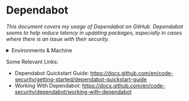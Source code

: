# Dependabot

_This document covers my usage of Dependabot on GitHub. Dependabot seems to help reduce latency in updating packages, especially in cases where there is an issue with their security._

<details markdown=1>

<summary> Environments & Machine </summary>

```
OS Version: ProductName: macOS
Product Version:	13.3.1
Build Version: 22E261
Kernel: arm64
Architecture: 22.4.0
CPU Brand: Apple M1
Python Version: Python 3.13.1
UV Version: uv 0.7.3 (3c413f74b 2025-05-07)
Ruby Version: ruby 3.2.3 (2024-01-18 revision 52bb2ac0a6) [arm64-darwin22]
Quarto Version: 1.6.40
Rscript Version: Rscript (R) version 4.4.2 (2024-10-31)
Git Version: git version 2.40.0
```

</details>


Some Relevant Links:

* Dependabot Quickstart Guide: <https://docs.github.com/en/code-security/getting-started/dependabot-quickstart-guide>
* Working With Dependabot: <https://docs.github.com/en/code-security/dependabot/working-with-dependabot>
